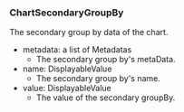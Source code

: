### ChartSecondaryGroupBy
The secondary group by data of the chart.

- metadata: a list of Metadatas
  - The secondary group by's metaData.
- name: DisplayableValue
  - The secondary group by's name.
- value: DisplayableValue
  - The value of the secondary groupBy.
